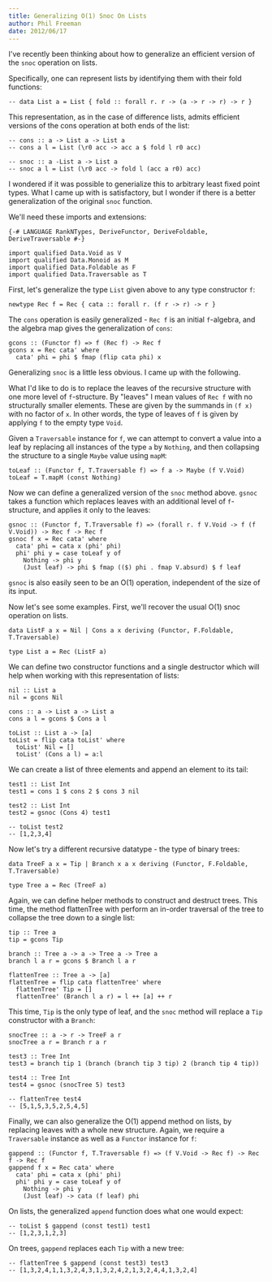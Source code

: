 ```yaml
---
title: Generalizing O(1) Snoc On Lists
author: Phil Freeman
date: 2012/06/17
---
```


I\'ve recently been thinking about how to generalize an efficient version of the `snoc` operation on lists.

Specifically, one can represent lists by identifying them with their fold functions:

~~~
-- data List a = List { fold :: forall r. r -> (a -> r -> r) -> r }
~~~

This representation, as in the case of difference lists, admits efficient versions of the cons operation at both ends of the list:

~~~
-- cons :: a -> List a -> List a
-- cons a l = List (\r0 acc -> acc a $ fold l r0 acc)

-- snoc :: a -List a -> List a
-- snoc a l = List (\r0 acc -> fold l (acc a r0) acc)
~~~

I wondered if it was possible to generialize this to arbitrary least fixed point types. What I came up with is satisfactory, but I wonder if there is a better generalization of the original `snoc` function.

We\'ll need these imports and extensions:

~~~{.haskell}
{-# LANGUAGE RankNTypes, DeriveFunctor, DeriveFoldable, DeriveTraversable #-}

import qualified Data.Void as V
import qualified Data.Monoid as M
import qualified Data.Foldable as F
import qualified Data.Traversable as T
~~~

First, let\'s generalize the type `List` given above to any type constructor `f`:

~~~{.haskell}
newtype Rec f = Rec { cata :: forall r. (f r -> r) -> r }
~~~

The `cons` operation is easily generalized - `Rec f` is an initial `f`-algebra, and the algebra map gives the generalization of `cons`:

~~~{.haskell}
gcons :: (Functor f) => f (Rec f) -> Rec f
gcons x = Rec cata' where
  cata' phi = phi $ fmap (flip cata phi) x
~~~

Generalizing `snoc` is a little less obvious. I came up with the following.

What I\'d like to do is to replace the leaves of the recursive structure with one more level of `f`-structure. By "leaves" I mean values of `Rec f` with no structurally smaller elements. These are given by the summands in `(f x)` with no factor of `x`. In other words, the type of leaves of `f` is given by applying `f` to the empty type `Void`.

Given a `Traversable` instance for `f`, we can attempt to convert a value into a leaf by replacing all instances of the type `a` by `Nothing`, and then collapsing the structure to a single `Maybe` value using `mapM`:

~~~{.haskell}
toLeaf :: (Functor f, T.Traversable f) => f a -> Maybe (f V.Void)
toLeaf = T.mapM (const Nothing)
~~~

Now we can define a generalized version of the `snoc` method above. `gsnoc` takes a function which replaces leaves with an additional level of `f`-structure, and applies it only to the leaves:

~~~{.haskell}
gsnoc :: (Functor f, T.Traversable f) => (forall r. f V.Void -> f (f V.Void)) -> Rec f -> Rec f
gsnoc f x = Rec cata' where
  cata' phi = cata x (phi' phi)
  phi' phi y = case toLeaf y of 
    Nothing -> phi y
    (Just leaf) -> phi $ fmap (($) phi . fmap V.absurd) $ f leaf
~~~~

`gsnoc` is also easily seen to be an O(1) operation, independent of the size of its input.

Now let\'s see some examples. First, we'll recover the usual O(1) snoc operation on lists.

~~~{.haskell}
data ListF a x = Nil | Cons a x deriving (Functor, F.Foldable, T.Traversable)

type List a = Rec (ListF a)
~~~

We can define two constructor functions and a single destructor which will help when working with this representation of lists:

~~~{.haskell}
nil :: List a
nil = gcons Nil

cons :: a -> List a -> List a
cons a l = gcons $ Cons a l

toList :: List a -> [a]
toList = flip cata toList' where
  toList' Nil = []
  toList' (Cons a l) = a:l
~~~

We can create a list of three elements and append an element to its tail:

~~~{.haskell}
test1 :: List Int
test1 = cons 1 $ cons 2 $ cons 3 nil

test2 :: List Int
test2 = gsnoc (Cons 4) test1

-- toList test2
-- [1,2,3,4]
~~~

Now let\'s try a different recursive datatype - the type of binary trees:

~~~{.haskell}
data TreeF a x = Tip | Branch x a x deriving (Functor, F.Foldable, T.Traversable)

type Tree a = Rec (TreeF a)
~~~

Again, we can define helper methods to construct and destruct trees. This time, the method flattenTree with perform an in-order traversal of the tree to collapse the tree down to a single list:

~~~{.haskell}
tip :: Tree a
tip = gcons Tip

branch :: Tree a -> a -> Tree a -> Tree a
branch l a r = gcons $ Branch l a r

flattenTree :: Tree a -> [a]
flattenTree = flip cata flattenTree' where
  flattenTree' Tip = []
  flattenTree' (Branch l a r) = l ++ [a] ++ r
~~~

This time, `Tip` is the only type of leaf, and the `snoc` method will replace a `Tip` constructor with a `Branch`:

~~~{.haskell}
snocTree :: a -> r -> TreeF a r
snocTree a r = Branch r a r

test3 :: Tree Int
test3 = branch tip 1 (branch (branch tip 3 tip) 2 (branch tip 4 tip))

test4 :: Tree Int
test4 = gsnoc (snocTree 5) test3

-- flattenTree test4
-- [5,1,5,3,5,2,5,4,5]
~~~

Finally, we can also generalize the O(1) append method on lists, by replacing leaves with a whole new structure. Again, we require a `Traversable` instance as well as a `Functor` instance for `f`:

~~~{.haskell}
gappend :: (Functor f, T.Traversable f) => (f V.Void -> Rec f) -> Rec f -> Rec f
gappend f x = Rec cata' where
  cata' phi = cata x (phi' phi)
  phi' phi y = case toLeaf y of 
    Nothing -> phi y
    (Just leaf) -> cata (f leaf) phi
~~~

On lists, the generalized `append` function does what one would expect:

~~~
-- toList $ gappend (const test1) test1
-- [1,2,3,1,2,3]
~~~

On trees, `gappend` replaces each `Tip` with a new tree:

~~~
-- flattenTree $ gappend (const test3) test3
-- [1,3,2,4,1,1,3,2,4,3,1,3,2,4,2,1,3,2,4,4,1,3,2,4]
~~~
